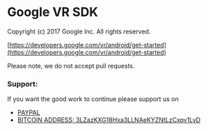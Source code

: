 Google VR SDK
=====================
Copyright (c) 2017 Google Inc.  All rights reserved.

[https://developers.google.com/vr/android/get-started](https://developers.google.com/vr/android/get-started)

Please note, we do not accept pull requests.

### Support:

If you want the good work to continue please support us on

* [PAYPAL](https://www.paypal.me/ishandutta2007)
* [BITCOIN ADDRESS: 3LZazKXG18Hxa3LLNAeKYZNtLzCxpv1LyD](https://www.coinbase.com/join/5a8e4a045b02c403bc3a9c0c)
